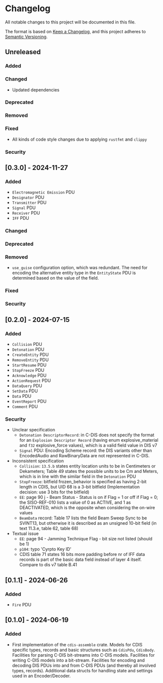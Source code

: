 <!-- markdownlint-disable MD024 -->

# Changelog

All notable changes to this project will be documented in this file.

The format is based on [Keep a Changelog](https://keepachangelog.com/en/1.1.0),
and this project adheres to [Semantic Versioning](https://semver.org/spec/v2.0.0.html).

## Unreleased

### Added

### Changed

- Updated dependencies

### Deprecated

### Removed

### Fixed

- All kinds of code style changes due to applying `rustfmt` and `clippy`

### Security

## [0.3.0] - 2024-11-27

### Added

- `Electromagnetic Emission` PDU
- `Designator` PDU
- `Transmitter` PDU
- `Signal` PDU
- `Receiver` PDU
- `IFF` PDU

### Changed

### Deprecated

### Removed

- `use_guise` configuration option, which was redundant. The need for encoding the alternative entity type in the
  `EntityState` PDU is determined based on the value of the field.

### Fixed

### Security

## [0.2.0] - 2024-07-15

### Added

- `Collision` PDU
- `Detonation` PDU
- `CreateEntity` PDU
- `RemoveEntity` PDU
- `StartResume` PDU
- `StopFreeze` PDU
- `Acknowledge` PDU
- `ActionRequest` PDU
- `DataQuery` PDU
- `SetData` PDU
- `Data` PDU
- `EventReport` PDU
- `Comment` PDU

### Security

- Unclear specification
    - `Detonation DescriptorRecord`: in C-DIS does not specify the format for an `Explosion Descriptor Record` (having
      enum explosive_material and `f32` explosive_force values), which is a valid field value in DIS v7
    - `Signal` PDU: Encoding Scheme record: the DIS variants other than EncodedAudio and RawBinaryData are not
      represented in C-DIS.
- Inconsistent specification
    - `Collision`: `13.5.b` states entity location units to be in Centimeters or Dekameters; Table 49 states the
      possible units to be Cm and Meters, which is in line with the similar field in the `Detonation` PDU
    - `StopFreeze`: bitfield frozen_behavior is specified as having 2-bit length in CDIS, but UID 68 is a 3-bit
      bitfield (Implementation decision: use 3 bits for the bitfield)
    - `EE`: page 90 j - Beam Status - Status is on if Flag = 1 or off if Flag = 0; the SISO-REF-010 lists a value of 0
      as ACTIVE, and 1 as DEACTIVATED, which is the opposite when considering the on-wire values
    - `BeamData` record: Table 17 lists the field Beam Sweep Sync to be SVINT13, but otherwise it is described as an
      unsigned 10-bit field (in text 11.3.e, table 62, table 68)
- Textual issue
    - `EE`: page 94 - Jamming Technique Flag - bit size not listed (should be 1)
    - `p104`: typo 'Cyrpto Key ID'
    - CDIS table 71 states 16 bits more padding before nr of IFF data records is part of the basic data field instead of
      layer 4 itself. Compare to dis v7 table B.41

## [0.1.1] - 2024-06-26

### Added

- `Fire` PDU

## [0.1.0] - 2024-06-19

### Added

- First implementation of the `cdis-assemble` crate.
  Models for CDIS specific types, records and basic structures such as `CdisPdu`, `CdisBody`.
  Facilities for parsing C-DIS bit-streams into C-DIS models.
  Facilities for writing C-DIS models into a bit-stream.
  Facilities for encoding and decoding DIS PDUs into and from C-DIS PDUs (and thereby all involved types, records).
  Additional data structs for handling state and settings used in an Encoder/Decoder.
